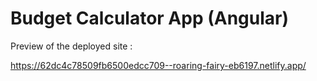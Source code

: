 # Budget Calculator App (Angular)
Preview of the deployed site :

https://62dc4c78509fb6500edcc709--roaring-fairy-eb6197.netlify.app/
